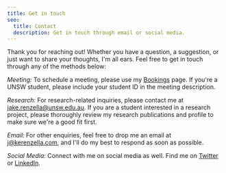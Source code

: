 ```yaml
---
title: Get in touch
seo:
  title: Contact
  description: Get in touch through email or social media.
---
```


Thank you for reaching out! Whether you have a question, a suggestion, or just want to share your thoughts, I'm all ears. Feel free to get in touch through any of the methods below:

_Meeting:_
To schedule a meeting, please use my [Bookings](https://outlook.office.com/bookwithme/user/817b04ce8b124affbccaf9f7c5ceb117@ad.unsw.edu.au/meetingtype/h0aVfyq1nk26pEFPUZyw4w2?anonymous&ep=mlink) page. If you're a UNSW student, please include your student ID in the meeting description.

_Research:_
For research-related inquiries, please contact me at [jake.renzella@unsw.edu.au](mailto:jake.renzella@unsw.edu.au). If you are a student interested in a research project, please thoroughly review my research publications and profile to make sure we're a good fit first.

_Email:_
For other enquiries, feel free to drop me an email at [j@kerenzella.com](mailto:j@kerenzella.com), and I'll do my best to respond as soon as possible.

_Social Media:_
Connect with me on social media as well. Find me on [Twitter](https://twitter.com/jakerenzella) or [LinkedIn](https://www.linkedin.com/in/jakerenzella/).

